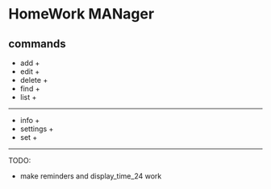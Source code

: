 # HomeWork MANager

## commands

-   add +
-   edit +
-   delete +
-   find +
-   list +

---

-   info +
-   settings +
-   set +

---

TODO:

-   make reminders and display_time_24 work
